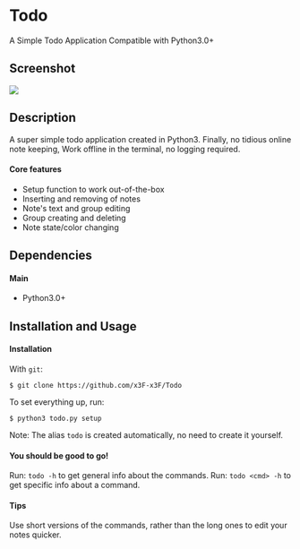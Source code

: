 # Todo
A Simple Todo Application
Compatible with Python3.0+

## Screenshot
![](https://i.imgur.com/Ai3cSF5.png)

## Description
A super simple todo application created in Python3.
Finally, no tidious online note keeping,
Work offline in the terminal, no logging required.

#### Core features
* Setup function to work out-of-the-box
* Inserting and removing of notes
* Note's text and group editing
* Group creating and deleting
* Note state/color changing

## Dependencies
#### Main
* Python3.0+

## Installation and Usage

#### Installation
With `git`:
```shell
$ git clone https://github.com/x3F-x3F/Todo
```
To set everything up, run:
```shell
$ python3 todo.py setup
```
Note: The alias `todo` is created automatically, no need to create it yourself.

#### You should be good to go!
Run: `todo -h` to get general info about the commands.
Run: `todo <cmd> -h` to get specific info about a command.

#### Tips
Use short versions of the commands, rather than the long ones to edit your notes quicker.

